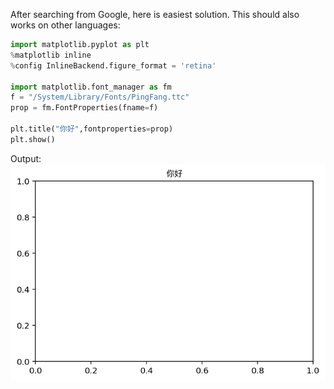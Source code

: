 <!--
.. title: Using Chinese characters in Matplotlib
.. slug: using-chinese-characters-in-matplotlib
.. date: 2018-10-04 21:47:37 UTC+08:00
.. tags: 
.. category: 
.. link: 
.. description: 
.. type: text
-->

After searching from Google, here is easiest solution. This should also works on other languages:

```python
import matplotlib.pyplot as plt
%matplotlib inline
%config InlineBackend.figure_format = 'retina'

import matplotlib.font_manager as fm
f = "/System/Library/Fonts/PingFang.ttc"
prop = fm.FontProperties(fname=f)

plt.title("你好",fontproperties=prop)
plt.show()
```

Output:
![LSTM](/images/matplot_chinese.png)
